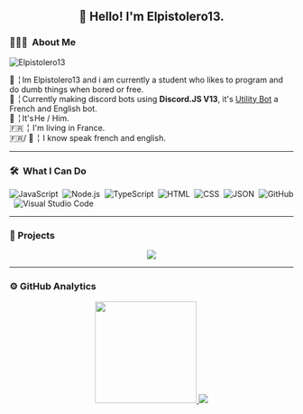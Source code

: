 <h2 align="center">👋 Hello! I'm Elpistolero13.</h2>
<h3> 👨🏻‍💻 &nbsp;About Me</h3>
<p align="left"> <img src="https://komarev.com/ghpvc/?username=Elpistolero131" alt="Elpistolero13" /> </p>

 📌 ╎ Im Elpistolero13 and i am currently a student who likes to program and do dumb things when bored or free.<br>
 🤖 ╎ Currently making discord bots using **Discord.JS V13**, it's <a href="https://www.utilitybot.ga/">Utility Bot</a> a French and English bot.<br>
 👷 ╎ It's He / Him.<br>
 🇫🇷 ╎ I'm living in France.<br>
 🇫🇷/ 🏴󠁧󠁢󠁥󠁮󠁧󠁿 ╎ I know speak french and english.

-------

<h3> 🛠 &nbsp;What I Can Do </h3>

![JavaScript](https://img.shields.io/badge/-JavaScript-05122A?style=flat&logo=javascript)&nbsp;
![Node.js](https://img.shields.io/badge/-Node.js-05122A?style=flat&logo=node.js)&nbsp;
![TypeScript](https://img.shields.io/badge/-TypeScrip-05122A?style=flat&logo=typescript)&nbsp;
![HTML](https://img.shields.io/badge/-HTML-05122A?style=flat&logo=HTML5)&nbsp;
![CSS](https://img.shields.io/badge/-CSS-05122A?style=flat&logo=CSS3&logoColor=1572B6)&nbsp;
![JSON](https://img.shields.io/badge/-JSON-05122A?style=flat&logo=json)&nbsp;
![GitHub](https://img.shields.io/badge/-GitHub-05122A?style=flat&logo=github)&nbsp;
![Visual Studio Code](https://img.shields.io/badge/-Visual%20Studio%20Code-05122A?style=flat&logo=visual-studio-code&logoColor=007ACC)&nbsp;

-------

<h3> 📎&nbsp;Projects </h3>
<p align="center">
<a href="https://github.com/Elpistolero131/UtilityBot"><img src="https://github-readme-stats.vercel.app/api/pin/?username=Elpistolero131&repo=UtilityBot&theme=radical"></a>
  </p>

-------
  
<h3> ⚙️&nbsp;GitHub Analytics</h3>

<p align="center">
<a href="https://github.com/Elpistolero131">
  <img height="180em" src="https://github-readme-stats-eight-theta.vercel.app/api?username=Elpistolero131&show_icons=true&theme=dark&include_all_commits=true&count_private=true"/>
 <img src="https://github-readme-stats.vercel.app/api/wakatime?username=Elpistolero13&theme=radical">
</a>
</p>
